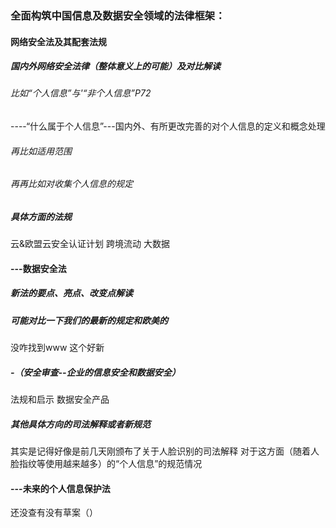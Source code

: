 ### 全面构筑中国信息及数据安全领域的法律框架：

#### 网络安全法及其配套法规

##### 国内外网络安全法律（整体意义上的可能）及对比解读


######  比如“个人信息”与'“非个人信息”P72
----“什么属于个人信息”---国内外、有所更改完善的对个人信息的定义和概念处理

###### 再比如适用范围

###### 再再比如对收集个人信息的规定

##### 具体方面的法规
云&欧盟云安全认证计划
跨境流动
大数据

#### ---数据安全法

##### 新法的要点、亮点、改变点解读

##### 可能对比一下我们的最新的规定和欧美的
没咋找到www 这个好新

##### -（安全审查--企业的信息安全和数据安全）
法规和启示
数据安全产品

##### 其他具体方向的司法解释或者新规范
其实是记得好像是前几天刚颁布了关于人脸识别的司法解释 对于这方面（随着人脸指纹等使用越来越多）的“个人信息”的规范情况

#### ---未来的个人信息保护法
还没查有没有草案（）
